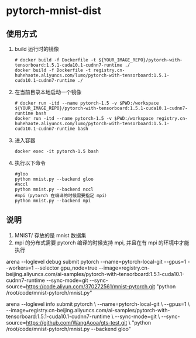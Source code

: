 # pytorch-mnist-dist

## 使用方式
1. build 运行时的镜像
    ```shell
    # docker build -f Dockerfile -t ${YOUR_IMAGE_REPO}/pytorch-with-tensorboard:1.5.1-cuda10.1-cudnn7-runtime ./
    docker build -f Dockerfile -t registry.cn-huhehaote.aliyuncs.com/lumo/pytorch-with-tensorboard:1.5.1-cuda10.1-cudnn7-runtime ./
    ```
2. 在当前目录本地启动一个镜像
    ```shell
    # docker run -itd --name pytorch-1.5 -v $PWD:/workspace ${YOUR_IMAGE_REPO}/pytorch-with-tensorboard:1.5.1-cuda10.1-cudnn7-runtime bash
    docker run -itd --name pytorch-1.5 -v $PWD:/workspace registry.cn-huhehaote.aliyuncs.com/lumo/pytorch-with-tensorboard:1.5.1-cuda10.1-cudnn7-runtime bash
    ```
3. 进入容器
    ```shell
    docker exec -it pytorch-1.5 bash
    ```
4. 执行以下命令
    ```shell
    #gloo
    python mnist.py --backend gloo
    #nccl
    python mnist.py --backend nccl
    #mpi（pytorch 在编译的时候需要指定 mpi）
    python mnist.py --backend mpi
    ```

## 说明
1. MNIST/ 存放的是 mnist 数据集
2. mpi 的分布式需要 pytorch 编译的时候支持 mpi, 并且在有 mpi 的环境中才能执行



arena --loglevel debug submit pytorch --name=pytorch-local-git --gpus=1  --workers=1 --selector gpu_node=true --image=registry.cn-beijing.aliyuncs.com/ai-samples/pytorch-with-tensorboard:1.5.1-cuda10.1-cudnn7-runtime  --sync-mode=git --sync-source=https://code.aliyun.com/370272561/mnist-pytorch.git "python /root/code/mnist-pytorch/mnist.py"



arena --loglevel info submit pytorch \    --name=pytorch-local-git \    --gpus=1 \    --image=registry.cn-beijing.aliyuncs.com/ai-samples/pytorch-with-tensorboard:1.5.1-cuda10.1-cudnn7-runtime \    --sync-mode=git \    --sync-source=https://github.com/WangAooa/gts-test.git \    "python /root/code/mnist-pytorch/mnist.py --backend gloo"
